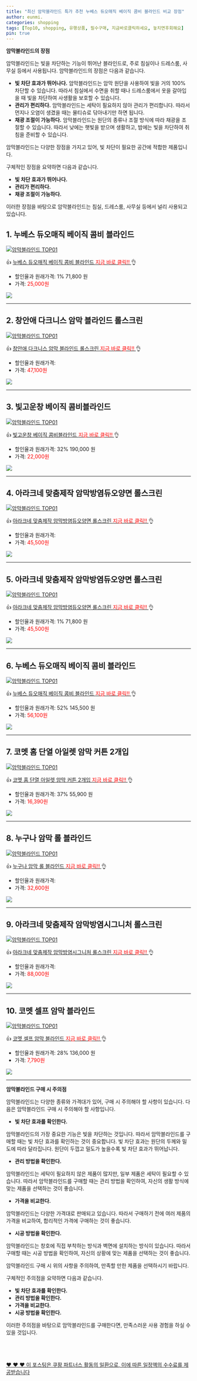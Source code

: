 ```yaml
---
title: "최신 암막블라인드 특가 추천 누베스 듀오매직 베이직 콤비 블라인드 비교 장점"
author: eunmi.
categories: shopping
tags: [Top10, shopping, 유행상품, 필수구매, 지금바로클릭하세요, 놓치면후회해요]
pin: true
---
```

**암막블라인드의 장점**

암막블라인드는 빛을 차단하는 기능이 뛰어난 블라인드로, 주로 침실이나 드레스룸, 사무실 등에서 사용됩니다. 암막블라인드의 장점은 다음과 같습니다.

* **빛 차단 효과가 뛰어나다.** 암막블라인드는 암막 원단을 사용하여 빛을 거의 100% 차단할 수 있습니다. 따라서 침실에서 수면을 취할 때나 드레스룸에서 옷을 갈아입을 때 빛을 차단하여 사생활을 보호할 수 있습니다.
* **관리가 편리하다.** 암막블라인드는 세탁이 필요하지 않아 관리가 편리합니다. 따라서 먼지나 오염이 생겼을 때는 물티슈로 닦아내기만 하면 됩니다.
* **채광 조절이 가능하다.** 암막블라인드는 원단의 종류나 조절 방식에 따라 채광을 조절할 수 있습니다. 따라서 낮에는 햇빛을 받으며 생활하고, 밤에는 빛을 차단하여 취침을 준비할 수 있습니다.

암막블라인드는 다양한 장점을 가지고 있어, 빛 차단이 필요한 공간에 적합한 제품입니다.

구체적인 장점을 요약하면 다음과 같습니다.

* **빛 차단 효과가 뛰어나다.**
* **관리가 편리하다.**
* **채광 조절이 가능하다.**

이러한 장점을 바탕으로 암막블라인드는 침실, 드레스룸, 사무실 등에서 널리 사용되고 있습니다.

   

## 1. 누베스 듀오매직 베이직 콤비 블라인드

[![암막블라인드 TOP01](https://thumbnail8.coupangcdn.com/thumbnails/remote/230x230ex/image/vendor_inventory/f7bd/8d1dfb96177a6d3d098cd001695d8e96bbacff36257f54474716f2966afc.jpg)](https://link.coupang.com/re/AFFSDP?lptag=AF3617701&subid=GithubCoopas&pageKey=2372073568&traceid=V0-153&itemId=20356555768&vendorItemId=70156321436)


👍 [누베스 듀오매직 베이직 콤비 블라인드 <font color=red> 지금 바로 클릭!! </font> ](https://link.coupang.com/re/AFFSDP?lptag=AF3617701&subid=GithubCoopas&pageKey=2372073568&traceid=V0-153&itemId=20356555768&vendorItemId=70156321436) 👌 


- 할인율과 원래가격: 1%  71,800   원
- 가격: <span style='color:red'>25,000원</span>

[![](/discount_price.png)](https://link.coupang.com/re/AFFSDP?lptag=AF3617701&subid=GithubCoopas&pageKey=2372073568&traceid=V0-153&itemId=20356555768&vendorItemId=70156321436)

---


   

## 2. 창안애 다크니스 암막 블라인드 롤스크린

[![암막블라인드 TOP01](https://thumbnail6.coupangcdn.com/thumbnails/remote/230x230ex/image/retail/images/5918558364351133-02527fff-3e08-4e68-ad00-1e2b5eb360dc.jpg)](https://link.coupang.com/re/AFFSDP?lptag=AF3617701&subid=GithubCoopas&pageKey=6778780752&traceid=V0-153&itemId=15934708960&vendorItemId=83141617231)


👍 [창안애 다크니스 암막 블라인드 롤스크린 <font color=red> 지금 바로 클릭!! </font> ](https://link.coupang.com/re/AFFSDP?lptag=AF3617701&subid=GithubCoopas&pageKey=6778780752&traceid=V0-153&itemId=15934708960&vendorItemId=83141617231) 👌 


- 할인율과 원래가격: 
- 가격: <span style='color:red'>47,100원</span>

[![](/discount_price.png)](https://link.coupang.com/re/AFFSDP?lptag=AF3617701&subid=GithubCoopas&pageKey=6778780752&traceid=V0-153&itemId=15934708960&vendorItemId=83141617231)

---


   

## 3. 빛고운창 베이직 콤비블라인드

[![암막블라인드 TOP01](https://thumbnail6.coupangcdn.com/thumbnails/remote/230x230ex/image/product/image/vendoritem/2019/06/10/3277073102/045a2b7c-2786-4f50-8231-c1897d86cbfa.jpg)](https://link.coupang.com/re/AFFSDP?lptag=AF3617701&subid=GithubCoopas&pageKey=4570486&traceid=V0-153&itemId=132066420&vendorItemId=3277073102)


👍 [빛고운창 베이직 콤비블라인드 <font color=red> 지금 바로 클릭!! </font> ](https://link.coupang.com/re/AFFSDP?lptag=AF3617701&subid=GithubCoopas&pageKey=4570486&traceid=V0-153&itemId=132066420&vendorItemId=3277073102) 👌 


- 할인율과 원래가격: 32%  190,000   원
- 가격: <span style='color:red'>22,000원</span>

[![](/discount_price.png)](https://link.coupang.com/re/AFFSDP?lptag=AF3617701&subid=GithubCoopas&pageKey=4570486&traceid=V0-153&itemId=132066420&vendorItemId=3277073102)

---


   

## 4. 아라크네 맞춤제작 암막방염듀오양면 롤스크린

[![암막블라인드 TOP01](https://thumbnail9.coupangcdn.com/thumbnails/remote/230x230ex/image/vendor_inventory/4faf/658b7afd948799abf2b0ae57db5765f80648043b14ee77c52afd20f7b455.jpg)](https://link.coupang.com/re/AFFSDP?lptag=AF3617701&subid=GithubCoopas&pageKey=1909283804&traceid=V0-153&itemId=3241918820&vendorItemId=71229106516)


👍 [아라크네 맞춤제작 암막방염듀오양면 롤스크린 <font color=red> 지금 바로 클릭!! </font> ](https://link.coupang.com/re/AFFSDP?lptag=AF3617701&subid=GithubCoopas&pageKey=1909283804&traceid=V0-153&itemId=3241918820&vendorItemId=71229106516) 👌 


- 할인율과 원래가격: 
- 가격: <span style='color:red'>45,500원</span>

[![](/discount_price.png)](https://link.coupang.com/re/AFFSDP?lptag=AF3617701&subid=GithubCoopas&pageKey=1909283804&traceid=V0-153&itemId=3241918820&vendorItemId=71229106516)

---


   

## 5. 아라크네 맞춤제작 암막방염듀오양면 롤스크린

[![암막블라인드 TOP01](https://thumbnail9.coupangcdn.com/thumbnails/remote/230x230ex/image/vendor_inventory/4faf/658b7afd948799abf2b0ae57db5765f80648043b14ee77c52afd20f7b455.jpg)](https://link.coupang.com/re/AFFSDP?lptag=AF3617701&subid=GithubCoopas&pageKey=1909283804&traceid=V0-153&itemId=3241918820&vendorItemId=71229106516)


👍 [아라크네 맞춤제작 암막방염듀오양면 롤스크린 <font color=red> 지금 바로 클릭!! </font> ](https://link.coupang.com/re/AFFSDP?lptag=AF3617701&subid=GithubCoopas&pageKey=1909283804&traceid=V0-153&itemId=3241918820&vendorItemId=71229106516) 👌 


- 할인율과 원래가격: 1%  71,800   원
- 가격: <span style='color:red'>45,500원</span>

[![](/discount_price.png)](https://link.coupang.com/re/AFFSDP?lptag=AF3617701&subid=GithubCoopas&pageKey=1909283804&traceid=V0-153&itemId=3241918820&vendorItemId=71229106516)

---


   

## 6. 누베스 듀오매직 베이직 콤비 블라인드

[![암막블라인드 TOP01](https://thumbnail8.coupangcdn.com/thumbnails/remote/230x230ex/image/vendor_inventory/f7bd/8d1dfb96177a6d3d098cd001695d8e96bbacff36257f54474716f2966afc.jpg)](https://link.coupang.com/re/AFFSDP?lptag=AF3617701&subid=GithubCoopas&pageKey=7650846126&traceid=V0-153&itemId=20356555836&vendorItemId=80496911369)


👍 [누베스 듀오매직 베이직 콤비 블라인드 <font color=red> 지금 바로 클릭!! </font> ](https://link.coupang.com/re/AFFSDP?lptag=AF3617701&subid=GithubCoopas&pageKey=7650846126&traceid=V0-153&itemId=20356555836&vendorItemId=80496911369) 👌 


- 할인율과 원래가격: 52%  145,500   원
- 가격: <span style='color:red'>56,100원</span>

[![](/discount_price.png)](https://link.coupang.com/re/AFFSDP?lptag=AF3617701&subid=GithubCoopas&pageKey=7650846126&traceid=V0-153&itemId=20356555836&vendorItemId=80496911369)

---


   

## 7. 코멧 홈 단열 아일렛 암막 커튼 2개입

[![암막블라인드 TOP01](https://thumbnail10.coupangcdn.com/thumbnails/remote/230x230ex/image/retail/images/5984019186736020-2cdd65c2-8146-4bf1-853b-f1d4a74fdb67.jpg)](https://link.coupang.com/re/AFFSDP?lptag=AF3617701&subid=GithubCoopas&pageKey=6711426204&traceid=V0-153&itemId=15582502876&vendorItemId=84147368793)


👍 [코멧 홈 단열 아일렛 암막 커튼 2개입 <font color=red> 지금 바로 클릭!! </font> ](https://link.coupang.com/re/AFFSDP?lptag=AF3617701&subid=GithubCoopas&pageKey=6711426204&traceid=V0-153&itemId=15582502876&vendorItemId=84147368793) 👌 


- 할인율과 원래가격: 37%  55,900   원
- 가격: <span style='color:red'>16,390원</span>

[![](/discount_price.png)](https://link.coupang.com/re/AFFSDP?lptag=AF3617701&subid=GithubCoopas&pageKey=6711426204&traceid=V0-153&itemId=15582502876&vendorItemId=84147368793)

---


   

## 8. 누구나 암막 롤 블라인드

[![암막블라인드 TOP01](https://thumbnail9.coupangcdn.com/thumbnails/remote/230x230ex/image/rs_quotation_api/vg68vexk/3a3fb889830e4730ae295125b1164a8c.jpg)](https://link.coupang.com/re/AFFSDP?lptag=AF3617701&subid=GithubCoopas&pageKey=7183665949&traceid=V0-153&itemId=18122411715&vendorItemId=85273491628)


👍 [누구나 암막 롤 블라인드 <font color=red> 지금 바로 클릭!! </font> ](https://link.coupang.com/re/AFFSDP?lptag=AF3617701&subid=GithubCoopas&pageKey=7183665949&traceid=V0-153&itemId=18122411715&vendorItemId=85273491628) 👌 


- 할인율과 원래가격: 
- 가격: <span style='color:red'>32,600원</span>

[![](/discount_price.png)](https://link.coupang.com/re/AFFSDP?lptag=AF3617701&subid=GithubCoopas&pageKey=7183665949&traceid=V0-153&itemId=18122411715&vendorItemId=85273491628)

---


   

## 9. 아라크네 맞춤제작 암막방염시그니처 롤스크린

[![암막블라인드 TOP01](https://thumbnail6.coupangcdn.com/thumbnails/remote/230x230ex/image/vendor_inventory/b58b/aad2627bd349edacceb8ce6cacec75be7639fc1c89457fcfe0ca3b8a6de6.jpg)](https://link.coupang.com/re/AFFSDP?lptag=AF3617701&subid=GithubCoopas&pageKey=1909071035&traceid=V0-153&itemId=3241525783&vendorItemId=71228716679)


👍 [아라크네 맞춤제작 암막방염시그니처 롤스크린 <font color=red> 지금 바로 클릭!! </font> ](https://link.coupang.com/re/AFFSDP?lptag=AF3617701&subid=GithubCoopas&pageKey=1909071035&traceid=V0-153&itemId=3241525783&vendorItemId=71228716679) 👌 


- 할인율과 원래가격: 
- 가격: <span style='color:red'>88,000원</span>

[![](/discount_price.png)](https://link.coupang.com/re/AFFSDP?lptag=AF3617701&subid=GithubCoopas&pageKey=1909071035&traceid=V0-153&itemId=3241525783&vendorItemId=71228716679)

---


   

## 10. 코멧 셀프 암막 블라인드

[![암막블라인드 TOP01](https://thumbnail8.coupangcdn.com/thumbnails/remote/230x230ex/image/retail/images/376461206659308-430b49e8-ed1c-4a6c-b7e4-bf1f31f67301.jpg)](https://link.coupang.com/re/AFFSDP?lptag=AF3617701&subid=GithubCoopas&pageKey=7297787187&traceid=V0-153&itemId=18667225932&vendorItemId=85801667898)


👍 [코멧 셀프 암막 블라인드 <font color=red> 지금 바로 클릭!! </font> ](https://link.coupang.com/re/AFFSDP?lptag=AF3617701&subid=GithubCoopas&pageKey=7297787187&traceid=V0-153&itemId=18667225932&vendorItemId=85801667898) 👌 


- 할인율과 원래가격: 28%  136,000   원
- 가격: <span style='color:red'>7,790원</span>

[![](/discount_price.png)](https://link.coupang.com/re/AFFSDP?lptag=AF3617701&subid=GithubCoopas&pageKey=7297787187&traceid=V0-153&itemId=18667225932&vendorItemId=85801667898)

---
**암막블라인드 구매 시 주의점**

암막블라인드는 다양한 종류와 가격대가 있어, 구매 시 주의해야 할 사항이 있습니다. 다음은 암막블라인드 구매 시 주의해야 할 사항입니다.

* **빛 차단 효과를 확인한다.**

암막블라인드의 가장 중요한 기능은 빛을 차단하는 것입니다. 따라서 암막블라인드를 구매할 때는 빛 차단 효과를 확인하는 것이 중요합니다. 빛 차단 효과는 원단의 두께와 밀도에 따라 달라집니다. 원단이 두껍고 밀도가 높을수록 빛 차단 효과가 뛰어납니다.

* **관리 방법을 확인한다.**

암막블라인드는 세탁이 필요하지 않은 제품이 많지만, 일부 제품은 세탁이 필요할 수 있습니다. 따라서 암막블라인드를 구매할 때는 관리 방법을 확인하여, 자신의 생활 방식에 맞는 제품을 선택하는 것이 좋습니다.

* **가격을 비교한다.**

암막블라인드는 다양한 가격대로 판매되고 있습니다. 따라서 구매하기 전에 여러 제품의 가격을 비교하여, 합리적인 가격에 구매하는 것이 좋습니다.

* **시공 방법을 확인한다.**

암막블라인드는 창호에 직접 부착하는 방식과 벽면에 설치하는 방식이 있습니다. 따라서 구매할 때는 시공 방법을 확인하여, 자신의 상황에 맞는 제품을 선택하는 것이 좋습니다.

암막블라인드 구매 시 위의 사항을 주의하여, 만족할 만한 제품을 선택하시기 바랍니다.

구체적인 주의점을 요약하면 다음과 같습니다.

* **빛 차단 효과를 확인한다.**
* **관리 방법을 확인한다.**
* **가격을 비교한다.**
* **시공 방법을 확인한다.**

이러한 주의점을 바탕으로 암막블라인드를 구매한다면, 만족스러운 사용 경험을 하실 수 있을 것입니다.<br><br><br><br><br> [ ❤ ❤ ❤ 이 포스팅은 쿠팡 파트너스 활동의 일환으로, 이에 따른 일정액의 수수료를 제공받습니다](https://link.coupang.com/a/bcEFyh)
